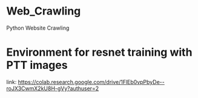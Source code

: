 # Web_Crawling
Python Website Crawling

# Environment for resnet training with PTT images
link:
https://colab.research.google.com/drive/1FlEb0vpPbyDe--roJX3CwmX2kU8H-gVy?authuser=2
